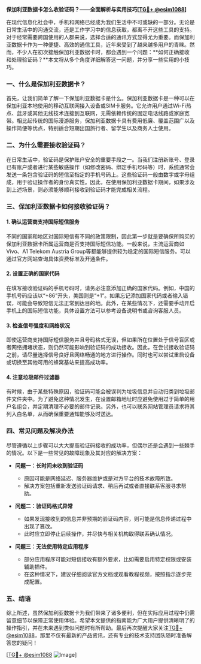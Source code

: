 **保加利亚数据卡怎么收验证码？——全面解析与实用技巧[[TG💪+ @esim1088](https://t.me/s/esim1088)]**

在现代信息化社会中，手机和网络已经成为我们生活中不可或缺的一部分。无论是日常生活中的沟通交流，还是工作学习中的信息获取，都离不开这些工具的支持。对于经常需要跨国使用的人群来说，选择合适的通讯方式显得尤为重要。而保加利亚数据卡作为一种便捷、高效的通信工具，近年来受到了越来越多用户的青睐。然而，不少人在初次接触保加利亚数据卡时，都会遇到一个问题：**如何正确接收和处理验证码？**本文将从多个角度详细解答这一问题，并分享一些实用的小技巧。

### 一、什么是保加利亚数据卡？

首先，让我们简单了解一下保加利亚数据卡是什么。保加利亚数据卡是一种可以在保加利亚本地使用的移动互联网接入设备或SIM卡服务。它允许用户通过Wi-Fi热点、蓝牙或其他无线技术连接到互联网，无需依赖传统的固定电话线路或家庭宽带。相比起传统的国际漫游服务，保加利亚数据卡具有费用低廉、覆盖范围广以及操作简便等优点，特别适合短期出国旅行者、留学生以及商务人士使用。

### 二、为什么需要接收验证码？

在日常生活中，验证码是保护账户安全的重要手段之一。当我们注册新账号、登录已有账户或者进行某些敏感操作（如修改密码、绑定手机号码等）时，系统通常会发送一条包含验证码的短信至指定的手机号码上。这些验证码一般由数字或字母组成，用于验证操作者的身份真实性。因此，在使用保加利亚数据卡期间，如果涉及到上述场景，则必须能够顺利接收到验证码才能完成相关流程。

### 三、保加利亚数据卡如何接收验证码？

#### 1. 确认运营商支持国际短信服务
不同的国家和地区对国际短信有不同的政策限制，因此第一步就是要确保所购买的保加利亚数据卡所属运营商是否支持国际短信功能。一般来说，主流运营商如Vivo、A1 Telekom Austria Group等都能够提供较为稳定的国际短信服务。可以通过官方网站查询具体资费标准及开通条件。

#### 2. 设置正确的国家代码
在填写接收验证码的手机号码时，请务必注意添加正确的国家代码。例如，中国的手机号码应该以“+86”开头，美国则是“+1”。如果忘记添加国家代码或者输入错误，可能会导致短信无法正常到达目的地。此外，在某些情况下，还需要手动开启手机上的国际短信功能，具体设置方法可以参考设备说明书或咨询客服人员。

#### 3. 检查信号强度和网络状况
即使运营商支持国际短信服务并且号码格式无误，但如果所在位置处于信号盲区或者网络拥堵状态，则仍然可能影响到验证码的成功接收。因此，在尝试接收验证码之前，请尽量选择信号良好且网络畅通的地方进行操作。同时也可以尝试重启设备或切换至其他可用的蜂窝基站来提高成功率。

#### 4. 注意垃圾邮件过滤器
有时候，由于某些特殊原因，验证码可能会被误判为垃圾信息并自动归类到垃圾邮件文件夹中。为了避免这种情况发生，在设置邮箱地址时应避免使用过于简单的用户名组合，并定期清理不必要的邮件记录。另外，也可以联系网站管理员请求将其列入白名单，从而确保重要通知能够及时送达。

### 四、常见问题及解决办法

尽管遵循以上步骤可以大大提高验证码接收的成功率，但偶尔还是会遇到一些棘手的情况。以下是一些常见的故障现象及其对应的解决方案：

- **问题一：长时间未收到验证码**
  - 原因可能是网络延迟、服务器维护或是对方平台的技术故障所致。
  - 解决方案包括重新发送验证码请求、稍后再试或者直接联系客服寻求帮助。

- **问题二：验证码格式异常**
  - 如果发现接收到的信息并非预期的验证码内容，则可能是信息传递过程中出现了篡改。
  - 此时应立即停止后续操作，并尽快与相关机构取得联系确认情况。

- **问题三：无法使用特定应用程序**
  - 部分应用程序可能对短信接收有额外要求，比如需要启用特定权限或安装辅助插件。
  - 在这种情况下，建议仔细阅读官方文档或观看教程视频，按照指示逐步完成配置。

### 五、结语

综上所述，虽然保加利亚数据卡为我们带来了诸多便利，但在实际应用过程中仍需留意细节以保障正常使用体验。希望本文提供的指南能为广大用户提供清晰明了的操作指引，并在未来遇到类似问题时有所帮助。最后再次提醒大家关注[TG💪+ @esim1088](https://t.me/s/esim1088)，那里不仅有最新的产品资讯，还有专业的技术支持团队随时准备解答您的疑问！

[[TG💪+ @esim1088](https://t.me/s/esim1088) ![Image](https://i.postimg.cc/4NQfJmqS/Snipaste-2025-05-13-00-14-12.png)]